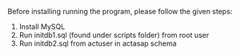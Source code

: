 Before installing running the program, please follow the given steps:
  1. Install MySQL
  1. Run initdb1.sql (found under scripts folder) from root user
  1. Run initdb2.sql from actuser in actasap schema
